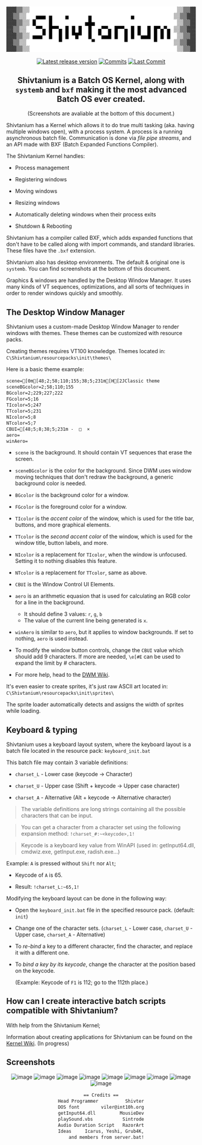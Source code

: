 <div align="center">

![Shivtanium Logo](https://raw.githubusercontent.com/Shivter14/Shivtanium/main/Shivtanium.png)

[![Latest release version](https://img.shields.io/github/v/release/Shivter14/Shivtanium?color=brightgreen&label=Latest%20version&style=for-the-badge)](https://github.com/Shivter14/Shivtanium/releases "Releases")
[![Commits](https://img.shields.io/github/commit-activity/m/Shivter14/Shivtanium?label=commits&style=for-the-badge)](https://github.com/Shivter14/Shivtanium/commits "Commit History")
[![Last Commit](https://img.shields.io/github/last-commit/Shivter14/Shivtanium/main?label=Latest%20commit&style=for-the-badge&display_timestamp=committer)](https://github.com/Shivter14/Shivtanium/pulse/monthly "Last activity")

## Shivtanium is a Batch OS Kernel, along with `systemb` and `bxf` making it the most advanced Batch OS ever created.
(Screenshots are avaliable at the bottom of this document.)
</div>

Shivtanium has a Kernel which allows it to do true multi tasking (aka. having multiple windows open), with a process system. A process is a running asynchronous batch file. Communication is done via _file pipe streams_, and an API made with BXF (Batch Expanded Functions Compiler).

The Shivtanium Kernel handles:

- Process management

- Registering windows

- Moving windows

- Resizing windows

- Automatically deleting windows when their process exits

- Shutdown & Rebooting

Shivtanium has a compiler called BXF, which adds expanded functions that don't have to be called along with import commands, and standard libraries. These files have the `.bxf` extension.

Shivtanium also has desktop environments. The default & original one is `systemb`. You can find screenshots at the bottom of this document.

Graphics & windows are handled by the Desktop Window Manager. It uses many kinds of VT sequences, optimizations, and all sorts of techniques in order to render windows quickly and smoothly.

## The Desktop Window Manager

Shivtanium uses a custom-made Desktop Window Manager to render windows with themes.
These themes can be customized with resource packs.

Creating themes requires VT100 knowledge.
Themes located in: `C\Shivtanium\resourcepacks\init\themes\`

Here is a basic theme example:
```
scene=[0m[48;2;58;110;155;38;5;231m[H[2JClassic theme
sceneBGcolor=2;58;110;155
BGcolor=2;229;227;222
FGcolor=5;16
TIcolor=5;247
TTcolor=5;231
NIcolor=5;8
NTcolor=5;7
CBUI=[48;5;8;38;5;231m -  □  × 
aero=
winAero=
```
- `scene` is the background. It should contain VT sequences that erase the screen.
- `sceneBGcolor` is the color for the background. Since DWM uses window moving techniques that don't redraw the background, a generic background color is needed.

- `BGcolor` is the background color for a window.
- `FGcolor` is the foreground color for a window.
- `TIcolor` is the *accent color* of the window, which is used for the title bar, buttons, and more graphical elements.
- `TTcolor` is the *second accent color* of the window, which is used for the window title, button labels, and more.

- `NIcolor` is a replacement for `TIcolor`, when the window is unfocused. Setting it to nothing disables this feature.
- `NTcolor` is a replacement for `TTcolor`, same as above.
- `CBUI` is the Window Control UI Elements.

- `aero` is an arithmetic equasion that is used for calculating an RGB color for a line in the background.
  - It should define 3 values: `r`, `g`, `b`
  - The value of the current line being generated is `x`.
- `winAero` is similar to `aero`, but it applies to window backgrounds. If set to nothing, `aero` is used instead.

* To modify the window button controls, change the `CBUI` value which should add 9 characters. If more are needed, `\e[#E` can be used to expand the limit by # characters.

* For more help, head to the [DWM Wiki](https://github.com/Shivter14/Shivtanium/wiki/Desktop-Window-Manager).

It's even easier to create sprites, it's just raw ASCII art located in: `C\Shivtanium\resourcepacks\init\sprites\`

The sprite loader automatically detects and assigns the width of sprites while loading.


## Keyboard & typing

Shivtanium uses a keyboard layout system, where the keyboard layout is a batch file located in the resource pack:
`keyboard_init.bat`

This batch file may contain 3 variable definitions:

- `charset_L` - Lower case (keycode -> Character)

- `charset_U` - Upper case (Shift + keycode -> Upper case character)

- `charset_A` - Alternative (Alt + keycode -> Alternative character)

> The variable definitions are long strings containing all the possible characters that can be input.

> You can get a character from a character set using the following expansion method: `!charset_#:~<keycode>,1!`

> Keycode is a keyboard key value from WinAPI (used in: getInput64.dll, cmdwiz.exe, getInput.exe, radish.exe...)

Example: `A` is pressed without `Shift` nor `Alt`;

- Keycode of `A` is 65.

- Result: `!charset_L:~65,1!`

Modifying the keyboard layout can be done in the following way:

* Open the `keyboard_init.bat` file in the specified resource pack. (default: `init`)
* Change one of the character sets. (`charset_L` - Lower case, `charset_U` - Upper case, `charset_A` - Alternative)
* To *re-bind* a key to a different character, find the character, and replace it with a different one.
* To *bind a key by its keycode*, change the character at the position based on the keycode.

  (Example: Keycode of `F1` is 112; go to the 112th place.)

## How can I create interactive batch scripts compatible with Shivtanium?

With help from the Shivtanium Kernel;

Information about creating applications for Shivtanium can be found on the [Kernel Wiki](https://github.com/Shivter14/Shivtanium/wiki/kernel). (In progress)

## Screenshots

<div align="center">

  ![image](https://github.com/Shivter14/Shivtanium/assets/98386496/dd131add-ed0a-4b8a-b11d-51ef5c7239ab) ![image](https://github.com/Shivter14/Shivtanium/assets/98386496/983b1fc7-c198-4bfc-8a7d-94462d6b9dfb) ![image](https://github.com/user-attachments/assets/d417a5e4-452b-4e58-9eb5-8fad47d6b199) ![image](https://github.com/user-attachments/assets/737af2a2-d617-4ead-95cf-7d7acc818c9c) ![image](https://github.com/user-attachments/assets/9dde2564-e682-4895-98a9-4840cd61ba49) ![image](https://github.com/user-attachments/assets/8aa95fe2-74a8-4655-9a0e-966e88f54b22) ![image](https://github.com/user-attachments/assets/816ca08b-a275-4f0e-b7ed-c29ba9e4aa31) ![image](https://github.com/user-attachments/assets/38911f7a-f5df-4831-b542-385976374cc8) ![image](https://github.com/user-attachments/assets/fb0cd5cf-a361-459b-ac15-063907d25e53)



    == Credits ==
    Head Programmer          Shivter
    DOS font        viler@int10h.org
    getInput64.dll         MousieDev
    playSound.vbs           Sintrode
    Audio Duration Script   RazorArt
    Ideas     Icarus, Yeshi, Grub4K,
        and members from server.bat!

</div>
